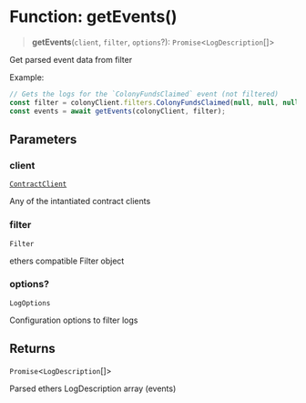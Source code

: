 # Function: getEvents()

> **getEvents**(`client`, `filter`, `options`?): `Promise`\<`LogDescription`[]\>

Get parsed event data from filter

Example:
```typescript
// Gets the logs for the `ColonyFundsClaimed` event (not filtered)
const filter = colonyClient.filters.ColonyFundsClaimed(null, null, null);
const events = await getEvents(colonyClient, filter);
```

## Parameters

### client

[`ContractClient`](../type-aliases/ContractClient.md)

Any of the intantiated contract clients

### filter

`Filter`

ethers compatible Filter object

### options?

`LogOptions`

Configuration options to filter logs

## Returns

`Promise`\<`LogDescription`[]\>

Parsed ethers LogDescription array (events)
